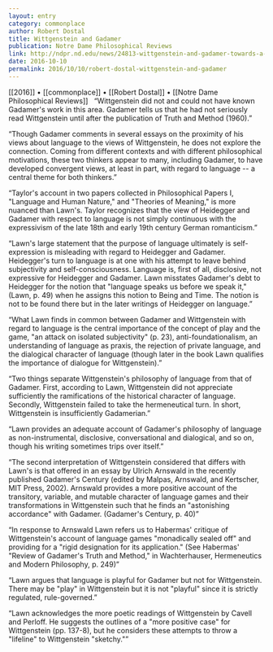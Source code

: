 ```yaml
---
layout: entry
category: commonplace
author: Robert Dostal
title: Wittgenstein and Gadamer
publication: Notre Dame Philosophical Reviews
link: http://ndpr.nd.edu/news/24813-wittgenstein-and-gadamer-towards-a-post-analytic-philosophy-of-language/
date: 2016-10-10
permalink: 2016/10/10/robert-dostal-wittgenstein-and-gadamer
---
```


[[2016]] • [[commonplace]] • [[Robert Dostal]] • [[Notre Dame Philosophical Reviews]]
 
“Wittgenstein did not and could not have known Gadamer's work in this area. Gadamer tells us that he had not seriously read Wittgenstein until after the publication of Truth and Method (1960).”

“Though Gadamer comments in several essays on the proximity of his views about language to the views of Wittgenstein, he does not explore the connection. Coming from different contexts and with different philosophical motivations, these two thinkers appear to many, including Gadamer, to have developed convergent views, at least in part, with regard to language -- a central theme for both thinkers.”

“Taylor's account in two papers collected in Philosophical Papers I, "Language and Human Nature," and "Theories of Meaning," is more nuanced than Lawn's. Taylor recognizes that the view of Heidegger and Gadamer with respect to language is not simply continuous with the expressivism of the late 18th and early 19th century German romanticism.”

“Lawn's large statement that the purpose of language ultimately is self-expression is misleading with regard to Heidegger and Gadamer. Heidegger's turn to language is at one with his attempt to leave behind subjectivity and self-consciousness. Language is, first of all, disclosive, not expressive for Heidegger and Gadamer. Lawn misstates Gadamer's debt to Heidegger for the notion that "language speaks us before we speak it," (Lawn, p. 49) when he assigns this notion to Being and Time. The notion is not to be found there but in the later writings of Heidegger on language.”

“What Lawn finds in common between Gadamer and Wittgenstein with regard to language is the central importance of the concept of play and the game, "an attack on isolated subjectivity" (p. 23), anti-foundationalism, an understanding of language as praxis, the rejection of private language, and the dialogical character of language (though later in the book Lawn qualifies the importance of dialogue for Wittgenstein).”

“Two things separate Wittgenstein's philosophy of language from that of Gadamer. First, according to Lawn, Wittgenstein did not appreciate sufficiently the ramifications of the historical character of language. Secondly, Wittgenstein failed to take the hermeneutical turn. In short, Wittgenstein is insufficiently Gadamerian.”

“Lawn provides an adequate account of Gadamer's philosophy of language as non-instrumental, disclosive, conversational and dialogical, and so on, though his writing sometimes trips over itself.”

“The second interpretation of Wittgenstein considered that differs with Lawn's is that offered in an essay by Ulrich Arnswald in the recently published Gadamer's Century (edited by Malpas, Arnswald, and Kertscher, MIT Press, 2002). Arnswald provides a more positive account of the transitory, variable, and mutable character of language games and their transformations in Wittgenstein such that he finds an "astonishing accordance" with Gadamer. (Gadamer's Century, p. 40)”

“In response to Arnswald Lawn refers us to Habermas' critique of Wittgenstein's account of language games "monadically sealed off" and providing for a "rigid designation for its application." (See Habermas' "Review of Gadamer's Truth and Method," in Wachterhauser, Hermeneutics and Modern Philosophy, p. 249)”

“Lawn argues that language is playful for Gadamer but not for Wittgenstein. There may be "play" in Wittgenstein but it is not "playful" since it is strictly regulated, rule-governed.”

“Lawn acknowledges the more poetic readings of Wittgenstein by Cavell and Perloff. He suggests the outlines of a "more positive case" for Wittgenstein (pp. 137-8), but he considers these attempts to throw a "lifeline" to Wittgenstein "sketchy."”
